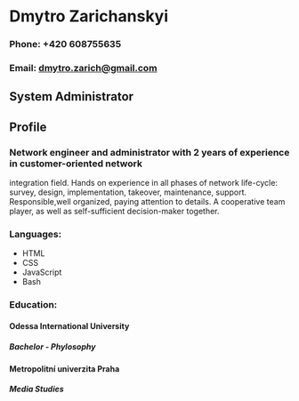 # Dmytro Zarichanskyi
### Phone: +420 608755635
### Email: dmytro.zarich@gmail.com
## **System Administrator**
## Profile
### Network engineer and administrator with 2 years of experience in customer-oriented network
integration field. Hands on experience in all phases of network life-cycle: survey,
design, implementation, takeover, maintenance, support. Responsible,well organized,
paying attention to details. A cooperative team player, as well as self-sufficient
decision-maker together.
### Languages: 
* HTML
* CSS
* JavaScript
* Bash
### Education:
#### Odessa International University
##### Bachelor - Phylosophy
#### Metropolitní univerzita Praha
##### Media Studies
